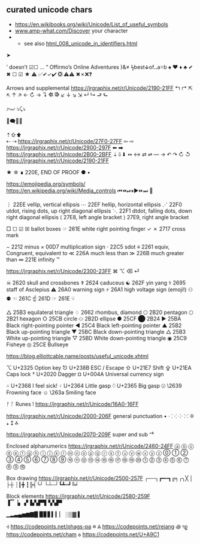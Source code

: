 
## curated unicode chars

* https://en.wikibooks.org/wiki/Unicode/List_of_useful_symbols
* www.amp-what.com/Discover your character
* * see also [html_008_unicode_in_identifiers.html](../browser/html/html_008_unicode_in_identifiers.html)

➤ 

’ doesn’t ☑☐ … “
Offirmo’s Online Adventures
}&≠
ϟbestↆofꓺaꘌb
♠ ♥ ♦ ♣ ✔ ✖ ☐ ☑ ★ ⚠
✅✔✓✔️ ❎ ⚠️⚠ ✖✗❌❓

Arrows and supplemental
https://jrgraphix.net/r/Unicode/2190-21FF
   ↰ ↱
⇱ ↖ ↑ ↗
  ← ↻ → ↴ ⭅ ⭆
  ↙ ↓ ↘ ⇲
   ↵ ↳
  ⮐ ⮑

⤴⤷⤶
⤵⤹⤵

💬🗨💬💭

 ⇡⇧⬆    
⇠   ⇢   https://jrgraphix.net/r/Unicode/27F0-27FF
⇦   ⇨   https://jrgraphix.net/r/Unicode/2900-297F
⬅   ⮕  https://jrgraphix.net/r/Unicode/2B00-2BFF
 ⇣⇩⬇
↭ ↔ ⇄ ⇌ — →
↶ ↷ ↻ ↺  https://jrgraphix.net/r/Unicode/2190-21FF

★ ☆
∎ 220E, END OF PROOF
● •

https://emojipedia.org/symbols/
https://en.wikipedia.org/wiki/Media_controls
⏮⏪⏯⏸▶️⏩⏭
🔄



⋮ 22EE vellip, vertical ellipsis
⋯ 22EF hellip, horizontal ellipsis
⋰ 22F0 utdot, rising dots, up right diagonal ellipsis
⋱ 22F1 dtdot, falling dots, down right diagonal ellipsis
⟨ 27E8, left angle bracket
⟩ 27E9, right angle bracket


□
☐ ☑ ☒ ballot boxes
☞ 	 261E white right pointing finger
✓ ✗ 	 2717 cross mark

− 2212 minus
× 00D7 multiplication sign
⋅ 22C5 sdot
≡ 2261 equiv, Congruent, equivalent to
≪ 226A much less than
≫ 226B much greater than
∞ 221E infinity
™

https://jrgraphix.net/r/Unicode/2300-23FF
⌘ ⌥ ⌫ ⏎

☠ 2620 skull and crossbones
☤ 2624 caduceus
☯ 262F yin yang
⚕ 2695 staff of Asclepius
⚠ 26A0 warning sign
⚡ 26A1 high voltage sign (emoji!)
⚇ ⚉
☜ 261C
☝ 261D
☞ 261E
☟

△ 25B3 equilateral triangle
♢ 2662 rhombus, diamond
⬠ 2B20 pentagon
⬡ 2B21 hexagon
○ 25CB circle
⬭ 2B2D ellipse
● 25CF
⬤ 2B24
► 25BA Black right-pointing pointer
◄ 25C4 Black left-pointing pointer
▲ 25B2 Black up-pointing triangle
▼ 25BC Black down-pointing triangle
△ 25B3 White up-pointing triangle
▽ 25BD White down-pointing triangle
◉ 25C9 Fisheye
◎ 25CE Bullseye

https://blog.elliottcable.name/posts/useful_unicode.xhtml

⌥	U+2325	Option key
⎋	U+238B	ESC / Escape
⇧	U+21E7	Shift
⇪	U+21EA	Caps lock
†	U+2020	Dagger
¤	U+004A	Universal currency sign

⍨	U+2368	I feel sick!
⍤	U+2364	Little gasp
⍥	U+2365	Big gasp
☹ \2639 Frowning face
☺ \263a Smiling face

ᚡ ᚵ Runes !
https://jrgraphix.net/r/Unicode/16A0-16FF


https://jrgraphix.net/r/Unicode/2000-206F general punctuation
• ⋅ ⁚ ⁖ ⁘ ⁙
⁜ ⁎ ⁑ ⁂

https://jrgraphix.net/r/Unicode/2070-209F super and sub
⁺⁸


Enclosed alphanumerics
https://jrgraphix.net/r/Unicode/2460-24FF
ⓐ ⓑ ⓒ ⓓ ⓔ ⓕ ⓖ ⓗ ⓘ ⓙ ⓚ ⓛ ⓜ ⓝ ⓞ ⓟ ⓠ ⓡ ⓢ ⓣ ⓤ ⓥ ⓦ ⓧ ⓨ ⓩ
⓪ ① ② ③ ④ ⑤ ⑥ ⑦ ⑧ ⑨ ⑩ ⑪ ⑫ ⑬ ⑭ ⑮ ⑯ ⑰ ⑱ ⑲ ⑳
⓵ ⓶ ⓷ ⓸ ⓹ ⓺ ⓻ ⓼ ⓽ ⓾

Box drawing
https://jrgraphix.net/r/Unicode/2500-257F
┌─╌┐┏━╍┓╔╕╭╮╳
│
├┼ ┆┃╋ ┇╠╡╰╯
└┴┄┘┗┻┅┛╚╛

Block elements
https://jrgraphix.net/r/Unicode/2580-259F
▐▔▕▖▗▘▙▚▛▜▝▞▟▀

▁▂▃▄▅▆▇█   ▉▊▋▍▎▏   ░▒▓  ▌



ꡳ https://codepoints.net/phags-pa
꥟ ꥃ https://codepoints.net/rejang
꩜ ꩙ https://codepoints.net/cham
꧞ https://codepoints.net/U+A9C1
